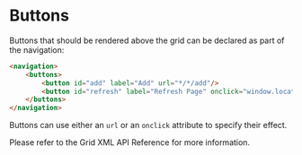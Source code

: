 # Buttons

Buttons that should be rendered above the grid can be declared as part of the navigation:

```html
<navigation>
    <buttons>
        <button id="add" label="Add" url="*/*/add"/>
        <button id="refresh" label="Refresh Page" onclick="window.location.reload(true)" sortOrder="-1"/>
    </buttons>
</navigation>
```

Buttons can use either an `url` or an `onclick` attribute to specify their effect.

Please refer to the Grid XML API Reference for more information.
